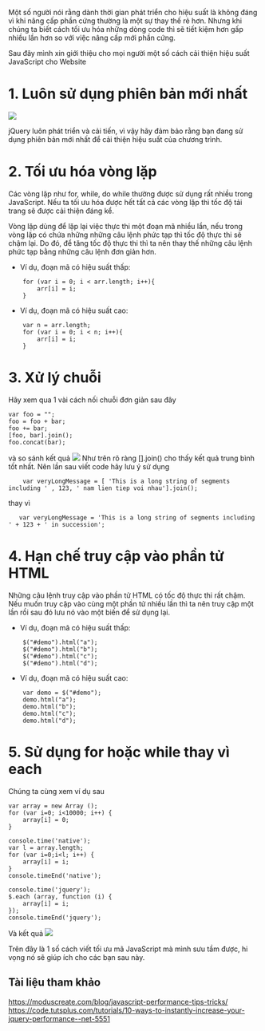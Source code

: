 Một số người nói rằng dành thời gian phát triển cho hiệu suất là không đáng vì khi nâng cấp phần cứng thường là một sự thay thế rẻ hơn. Nhưng khi chúng ta biết cách tối ưu hóa những dòng code thì sẽ tiết kiệm hơn gấp nhiều lần hơn so với việc nâng cấp mới phần cứng. 

Sau đây mình xin giới thiệu cho mọi người một số cách cải thiện hiệu suất JavaScript cho Website

# 1. Luôn sử dụng phiên bản mới nhất
![](https://images.viblo.asia/a81033fd-d721-4b06-9c63-6c30ce4c5e4b.png)

jQuery luôn phát triển và cải tiến, vì vậy hãy đảm bảo rằng bạn đang sử dụng phiên bản mới nhất để cải thiện hiệu suất của chương trình. 
# 2. Tối ưu hóa vòng lặp
Các vòng lặp như for, while, do while thường được sử dụng rất nhiều trong JavaScript. Nếu ta tối ưu hóa được hết tất cả các vòng lặp thì tốc độ tải trang sẽ được cải thiện đáng kể.

Vòng lặp dùng để lặp lại việc thực thi một đoạn mã nhiều lần, nếu trong vòng lặp có chứa những những câu lệnh phức tạp thì tốc độ thực thi sẽ chậm lại. Do đó, để tăng tốc độ thực thi thì ta nên thay thế những câu lệnh phức tạp bằng những câu lệnh đơn giản hơn.

- Ví dụ, đoạn mã có hiệu suất thấp:
```script
    for (var i = 0; i < arr.length; i++){
        arr[i] = i;
    }
```
   
 - Ví dụ, đoạn mã có hiệu suất cao:

```script
    var n = arr.length;
    for (var i = 0; i < n; i++){
        arr[i] = i;
    }
```
    
   # 3. Xử lý chuỗi
   Hãy xem qua 1 vài cách nối chuỗi đơn giản sau đây
   ```script
   var foo = "";
 foo = foo + bar;
 foo += bar;
[foo, bar].join();
foo.concat(bar);
   ```
   và so sánh kết quả
   ![](https://images.viblo.asia/a229d276-d217-4fde-be41-5a0724c0f84a.png)
   Như trên rõ ràng [].join() cho thấy kết quả trung bình tốt nhất. Nên lần sau viết code hãy lưu ý sử dụng
   ```script
       var veryLongMessage = [ 'This is a long string of segments including ' , 123, ' nam lien tiep voi nhau'].join();
   ```
   
   thay vì
   ```script
      var veryLongMessage = 'This is a long string of segments including ' + 123 + ' in succession';
   ```
   
   # 4. Hạn chế truy cập vào phần tử HTML
   Những câu lệnh truy cập vào phần tử HTML có tốc độ thực thi rất chậm. Nếu muốn truy cập vào cùng một phần tử nhiều lần thì ta nên truy cập một lần rồi sau đó lưu nó vào một biến để sử dụng lại.
- Ví dụ, đoạn mã có hiệu suất thấp:
```script
    $("#demo").html("a");
    $("#demo").html("b");
    $("#demo").html("c");
    $("#demo").html("d");
```
- Ví dụ, đoạn mã có hiệu suất cao:
```script
    var demo = $("#demo");
    demo.html("a");
    demo.html("b");
    demo.html("c");
    demo.html("d");
```

# 5. Sử dụng for hoặc while thay vì each
Chúng ta cùng xem ví dụ sau
```scrip
var array = new Array ();
for (var i=0; i<10000; i++) {
    array[i] = 0;
}
 
console.time('native');
var l = array.length;
for (var i=0;i<l; i++) {
    array[i] = i;
}
console.timeEnd('native');
 
console.time('jquery');
$.each (array, function (i) {
    array[i] = i;
});
console.timeEnd('jquery');
```
Và kết quả
![](https://images.viblo.asia/662a367f-caf5-4b83-9003-c487c3921f68.png)


Trên đây là 1 số cách viết tối ưu mã JavaScript mà mình sưu tầm được, hi vọng nó sẽ giúp ích cho các bạn sau này.

## Tài liệu tham khảo
https://moduscreate.com/blog/javascript-performance-tips-tricks/
https://code.tutsplus.com/tutorials/10-ways-to-instantly-increase-your-jquery-performance--net-5551